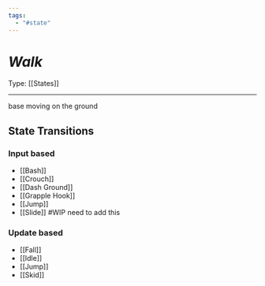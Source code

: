 ```yaml
---
tags:
  - "#state"
---
```


# _Walk_

Type: [[States]]

----

base moving on the ground


## State Transitions

### Input based

* [[Bash]]
* [[Crouch]]
* [[Dash Ground]]
* [[Grapple Hook]]
* [[Jump]]
* [[Slide]] #WIP need to add this


### Update based

* [[Fall]]
* [[Idle]]
* [[Jump]]
* [[Skid]]
